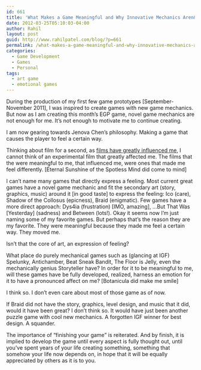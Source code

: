 ```yaml
---
id: 661
title: 'What Makes a Game Meaningful and Why Innovative Mechanics Aren&#8217;t Enough'
date: 2012-03-25T05:10:03-04:00
author: Rahil
layout: post
guid: http://www.rahilpatel.com/blog/?p=661
permalink: /what-makes-a-game-meaningful-and-why-innovative-mechanics-arent-enough
categories:
  - Game Development
  - Games
  - Personal
tags:
  - art game
  - emotional games
---
```

During the production of my first few game prototypes [September-November 2011], I was inspired to create games with new game mechanics. But now as I am creating this month&#8217;s EGP game, novel game mechanics are not enough for me. It&#8217;s not enough to motivate me to continue creating.

I am now gearing towards Jenova Chen&#8217;s philosophy. Making a game that causes the player to feel a certain way.

Thinking about film for a second, as [films have greatly influenced me](http://www.rahilpatel.com/blog/inspired-by-films-and-everything-else), I cannot think of an experimental film that greatly affected me. The films that the were meaningful to me, that influenced me, were ones that made me feel differently. [Eternal Sunshine of the Spotless Mind did come to mind]

I can&#8217;t name many games that directly express a feeling. Most current great games have a novel game mechanic and fit the secondary art (story, graphics, music) around it \[in good taste] to express the feeling: Ico (care), Shadow of the Collosus (epicness), Braid (enigmatic). Few games have a more direct approach: Dys4ia (frustration) [IMO, amazing], &#8230;But That Was [Yesterday\] (sadness) and Between (lots!). Okay it seems now I&#8217;m just naming some of my favorite games. But perhaps that&#8217;s the reason they are my favorite. They were meaningful because they made me feel a certain way. They moved me.

Isn&#8217;t that the core of art, an expression of feeling?

What place do purely mechanical games such as (glancing at IGF) Spelunky, Antichamber, Beat Sneak Bandit, The Floor is Jelly, even the mechanically genius Storyteller have? In order for it to be meaningful to me, will these games have be fully developed, realized, harness an emotion for it to have a pronounced affect on me? [Botanicula did make me smile]

I think so. I don&#8217;t even care about most of those game as of now.

If Braid did not have the story, graphics, level design, and music that it did, would it have been great? I don&#8217;t think so. It would have just been another puzzle game with cool new mechanics. A forgotten IGF winner for best design. A squander.

The importance of &#8220;finishing your game&#8221; is reiterated. And by finish, it is implied to develop the game until every aspect is fully thought out, until you&#8217;ve spent years of your life creating something, something that somehow your life now depends on, in hope that it will be equally appreciated by others as it is to you.